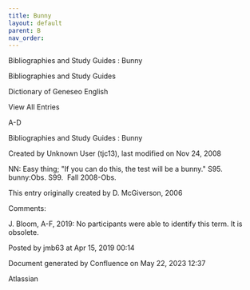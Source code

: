 ```yaml
---
title: Bunny
layout: default
parent: B
nav_order:
---
```


Bibliographies and Study Guides : Bunny

Bibliographies and Study Guides

Dictionary of Geneseo English

View All Entries

A-D

Bibliographies and Study Guides : Bunny

Created by  Unknown User (tjc13), last modified on Nov 24, 2008

NN: Easy thing; &quot;If you can do this, the test will be a bunny.&quot; S95. bunny:Obs. S99.  Fall 2008-Obs.

This entry originally created by D. McGiverson, 2006

Comments:

J. Bloom, A-F, 2019: No participants were able to identify this term. It is obsolete. 

Posted by jmb63 at Apr 15, 2019 00:14

Document generated by Confluence on May 22, 2023 12:37

Atlassian
